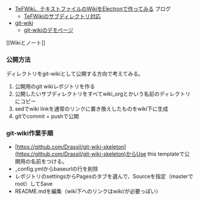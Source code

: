 - [TeFWiki、テキストファイルのWikiをElectronで作ってみる](https://karino2.github.io/2021/04/10/TeFWiki.html) ブログ
  - [TeFWikiのサブディレクトリ対応](https://karino2.github.io/2021/09/26/TeFWiki_subdir_support.html)
- [git-wiki](https://github.com/Drassil/git-wiki)
  - [git-wikiのデモページ](http://www.drassil.org/git-wiki/main_page) 

[[Wikiとノート]]

### 公開方法

ディレクトリをgit-wikiとして公開する方向で考えてみる。

1. 公開用のgit wikiレポジトリを作る
2. 公開したいサブディレクトリをすべてwiki_orgとかいう名前のディレクトリにコピー
3. sedでwiki linkを通常のリンクに置き換えしたものをwiki下に生成
4. gitでcommit + pushで公開


### git-wiki作業手順

- [https://github.com/Drassil/git-wiki-skeleton](https://github.com/Drassil/git-wiki-skeleton)からUse this templateで公開用の名前をつける。
- _config.ymlからbaseurlの行を削除
- レポジトリのsettingsからPagesのタブを選んで、Sourceを指定（masterでroot）してSave
- README.mdを編集（wiki下へのリンクはwiki/が必要っぽい）